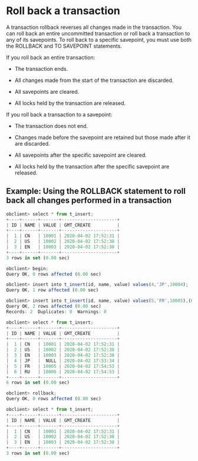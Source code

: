 Roll back a transaction 
============================================



A transaction rollback reverses all changes made in the transaction. You can roll back an entire uncommitted transaction or roll back a transaction to any of its savepoints. To roll back to a specific savepoint, you must use both the ROLLBACK and TO SAVEPOINT statements. 

If you roll back an entire transaction:

* The transaction ends.

  

* All changes made from the start of the transaction are discarded.

  

* All savepoints are cleared.

  

* All locks held by the transaction are released.

  




If you roll back a transaction to a savepoint:

* The transaction does not end.

  

* Changes made before the savepoint are retained but those made after it are discarded.

  

* All savepoints after the specific savepoint are cleared.

  

* All locks held by the transaction after the specific savepoint are released.

  






Example: Using the ROLLBACK statement to roll back all changes performed in a transaction 
--------------------------------------------------------------------------------------------------

```javascript
obclient> select * from t_insert;
+----+------+-------+---------------------+
| ID | NAME | VALUE | GMT_CREATE          |
+----+------+-------+---------------------+
|  1 | CN   | 10001 | 2020-04-02 17:52:31 |
|  2 | US   | 10002 | 2020-04-02 17:52:38 |
|  3 | EN   | 10003 | 2020-04-02 17:52:38 |
+----+------+-------+---------------------+
3 rows in set (0.00 sec)

obclient> begin;
Query OK, 0 rows affected (0.00 sec)

obclient> insert into t_insert(id, name, value) values(4,'JP',10004);
Query OK, 1 row affected (0.00 sec)

obclient> insert into t_insert(id, name, value) values(5,'FR',10005),(6,'RU',10006);
Query OK, 2 rows affected (0.00 sec)
Records: 2  Duplicates: 0  Warnings: 0

obclient> select * from t_insert;
+----+------+-------+---------------------+
| ID | NAME | VALUE | GMT_CREATE          |
+----+------+-------+---------------------+
|  1 | CN   | 10001 | 2020-04-02 17:52:31 |
|  2 | US   | 10002 | 2020-04-02 17:52:38 |
|  3 | EN   | 10003 | 2020-04-02 17:52:38 |
|  4 | JP   |  NULL | 2020-04-02 17:53:34 |
|  5 | FR   | 10005 | 2020-04-02 17:54:53 |
|  6 | RU   | 10006 | 2020-04-02 17:54:53 |
+----+------+-------+---------------------+
6 rows in set (0.00 sec)

obclient> rollback;
Query OK, 0 rows affected (0.00 sec)

obclient> select * from t_insert;
+----+------+-------+---------------------+
| ID | NAME | VALUE | GMT_CREATE          |
+----+------+-------+---------------------+
|  1 | CN   | 10001 | 2020-04-02 17:52:31 |
|  2 | US   | 10002 | 2020-04-02 17:52:38 |
|  3 | EN   | 10003 | 2020-04-02 17:52:38 |
+----+------+-------+---------------------+
3 rows in set (0.00 sec)
```


